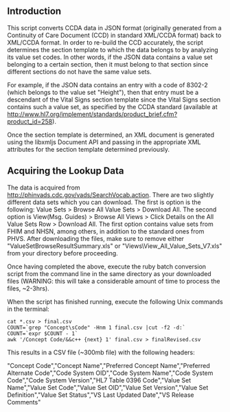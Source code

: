 ## Introduction
This script converts CCDA data in JSON format (originally generated from a Continuity of Care Document (CCD) in 
standard XML/CCDA format) back to XML/CCDA format. In order to re-build the CCD accurately, the script determines the 
section template to which the data belongs to by analyzing its value set codes. In other words, if the JSON data contains a value set belonging to a certain section, then it must belong to that section since different sections do not have the same value sets.

For example, if the JSON data contains an entry with a code of 8302-2 (which belongs to the value set "Height"), then that entry must be a descendant of the Vital Signs section template since the Vital Signs section contains such a value set, as specified by the CCDA standard (available at http://www.hl7.org/implement/standards/product_brief.cfm?product_id=258).

Once the section template is determined, an XML document is generated using the libxmljs Document API and passing in the appropriate XML attributes for the section template determined previously.

## Acquiring the Lookup Data
The data is acquired from http://phinvads.cdc.gov/vads/SearchVocab.action. There are two slightly different data sets which you can download. The first is option is the following: Value Sets > Browse All Value Sets > Download All. The second option is View(Msg. Guides) > Browse All Views > Click Details on the All Value Sets Row > Download All. The first option contains value sets from FHIM and NHSN, among others, in addition to the standard ones from PHVS. After downloading the files, make sure to remove either "ValueSetBrowseResultSummary.xls" or "Views\View_All_Value_Sets_V7.xls" from your directory before proceeding.

Once having completed the above, execute the ruby batch conversion script from the command line in the same directory as your downloaded files (WARNING: this will take a considerable amount of time to process the files, ~2-3hrs). 

When the script has finished running, execute the following Unix commands in the terminal:

~~~~
cat *.csv > final.csv
COUNT=`grep "Concept\sCode" -Hnm 1 final.csv |cut -f2 -d:` 
COUNT=`expr $COUNT - 1`
awk '/Concept Code/&&c++ {next} 1' final.csv > finalRevised.csv
~~~~

This results in a CSV file (~300mb file) with the following headers:

"Concept Code","Concept Name","Preferred Concept Name","Preferred Alternate Code","Code System OID","Code System Name","Code System Code","Code System Version","HL7 Table 0396 Code","Value Set Name","Value Set Code","Value Set OID","Value Set Version","Value Set Definition","Value Set Status","VS Last Updated Date","VS Release Comments"
